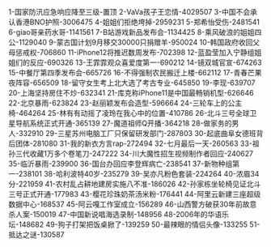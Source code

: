 1-国家防汛应急响应降至三级-置顶
2-VaVa孩子王恋情-4029507
3-中国不会承认香港BNO护照-3006475
4-姐姐们拒绝垮掉-2959231
5-郑希怡受伤-2481541
6-giao哥亲药水哥-1141561
7-B站游戏新品发布会-1134425
8-乘风破浪的姐姐四公-1129040
9-蒙古国计划9月移交30000只捐赠羊-950024
10-韩国政府收回父母惩戒权-706860
11-iPhone12将推迟数周发布-702398
12-蓝盈莹加入宁静组姐姐们的反应-690326
13-王霏霏观众喜爱度第一-690212
14-镜双城官宣-674263
15-中餐厅第四季发布会-665726
16-不得强制农民搬迁上楼-662112
17-青春芒果夜阵容-656509
18-留守女生考上北大选了考古专业-645850
19-李现-639707
20-上海坚持房住不炒-632341
21-库克称iPhone11是中国最畅销机型-626646
22-北京暴雨-623824
23-赵丽颖发布会造型-596664
24-三轮车上的公主椅-464264
25-林有有动摇了凌玲在我心中的位置-410786
26-北斗三号全球卫星导航系统正式开通-365139
27-魔道祖师Q开播-364218
28-做家务的男人-332910
29-三星苏州电脑工厂只保留研发部门-287803
30-起底曲阜女德班背后团体-281080
31-我的新衣方言rap-272494
32-七月最后一天-260563
33-祖孙三代收藏1万多个卷笔刀-247222
34-川大魔性招生视频制作者回应-240627
35-临沂暴雨-239900
36-国台办回应李登辉病亡-238541
37-新物种组第一-238101
38-哈利波特40岁-235279
39-吴亦凡粉色套装-224264
40-浓眉34分-221959
41-农村乱占耕地建房实施八不准-186026
42-孙家栋坐轮椅见证北斗三号正式开通-177983
43-樱花珍珠奶茶汤米粉-176441
44-阿里云新建三座超级数据中心-168537
45-阿云嘎工作室成立-156289
46-山西警方破获30年前故意杀人案-150019
47-中国新说唱海选录制-148956
48-2006年的华语乐坛-148682
49-狗子打架把饭桌掀了-139259
50-最辣眼的情侣头像-133255
51-抵达之谜-130587
